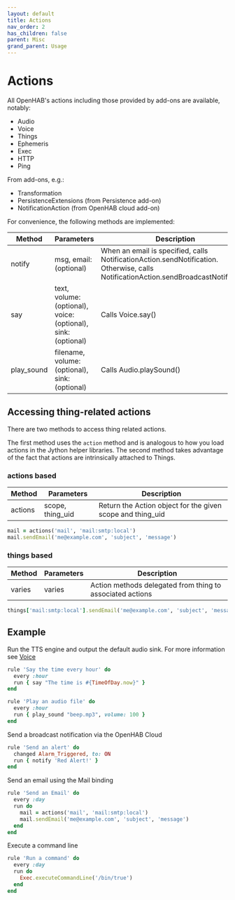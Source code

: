 ```yaml
---
layout: default
title: Actions
nav_order: 2
has_children: false
parent: Misc
grand_parent: Usage
---
```


# Actions

All OpenHAB's actions including those provided by add-ons are available, notably:
* Audio
* Voice
* Things
* Ephemeris
* Exec
* HTTP
* Ping

From add-ons, e.g.:
* Transformation
* PersistenceExtensions (from Persistence add-on)
* NotificationAction (from OpenHAB cloud add-on)

For convenience, the following methods are implemented:

| Method     | Parameters                                                    | Description                                                                                                                          |
|------------|---------------------------------------------------------------|--------------------------------------------------------------------------------------------------------------------------------------|
| notify     | msg, email: (optional)                                        | When an email is specified, calls NotificationAction.sendNotification. Otherwise, calls NotificationAction.sendBroadcastNotification |
| say        | text, volume: (optional), voice: (optional), sink: (optional) | Calls Voice.say()                                                                                                                    |
| play_sound | filename, volume: (optional), sink: (optional)                | Calls Audio.playSound()                                                                                                              |

## Accessing thing-related actions
There are two methods to access thing related actions. 

The first method uses the `action` method and is analogous to how you load actions in the Jython helper libraries.  The second method takes advantage of the fact that actions are intrinsically attached to Things. 

### actions based

| Method  | Parameters       | Description                                                |
| ------- | ---------------- | ---------------------------------------------------------- |
| actions | scope, thing_uid | Return the Action object for the given scope and thing_uid |


```ruby
mail = actions('mail', 'mail:smtp:local')
mail.sendEmail('me@example.com', 'subject', 'message')
```


### things based

| Method | Parameters | Description                                               |
| ------ | ---------- | --------------------------------------------------------- |
| varies | varies     | Action methods delegated from thing to associated actions | 


```ruby
things['mail:smtp:local'].sendEmail('me@example.com', 'subject', 'message')
```


## Example

Run the TTS engine and output the default audio sink. For more information see [Voice](https://www.openhab.org/docs/configuration/multimedia.html#voice)
```ruby
rule 'Say the time every hour' do
  every :hour
  run { say "The time is #{TimeOfDay.now}" }
end
```

```ruby
rule 'Play an audio file' do
  every :hour
  run { play_sound "beep.mp3", volume: 100 }
end
```

Send a broadcast notification via the OpenHAB Cloud
```ruby
rule 'Send an alert' do
  changed Alarm_Triggered, to: ON
  run { notify 'Red Alert!' }
end
```

Send an email using the Mail binding
```ruby
rule 'Send an Email' do
  every :day
  run do
    mail = actions('mail', 'mail:smtp:local')
    mail.sendEmail('me@example.com', 'subject', 'message')
  end
end
```

Execute a command line
```ruby
rule 'Run a command' do
  every :day
  run do
    Exec.executeCommandLine('/bin/true')
  end
end
```
